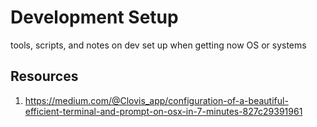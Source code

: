 # Development Setup
tools, scripts, and notes on dev set up when getting now OS or systems

## Resources 

1. https://medium.com/@Clovis_app/configuration-of-a-beautiful-efficient-terminal-and-prompt-on-osx-in-7-minutes-827c29391961 

